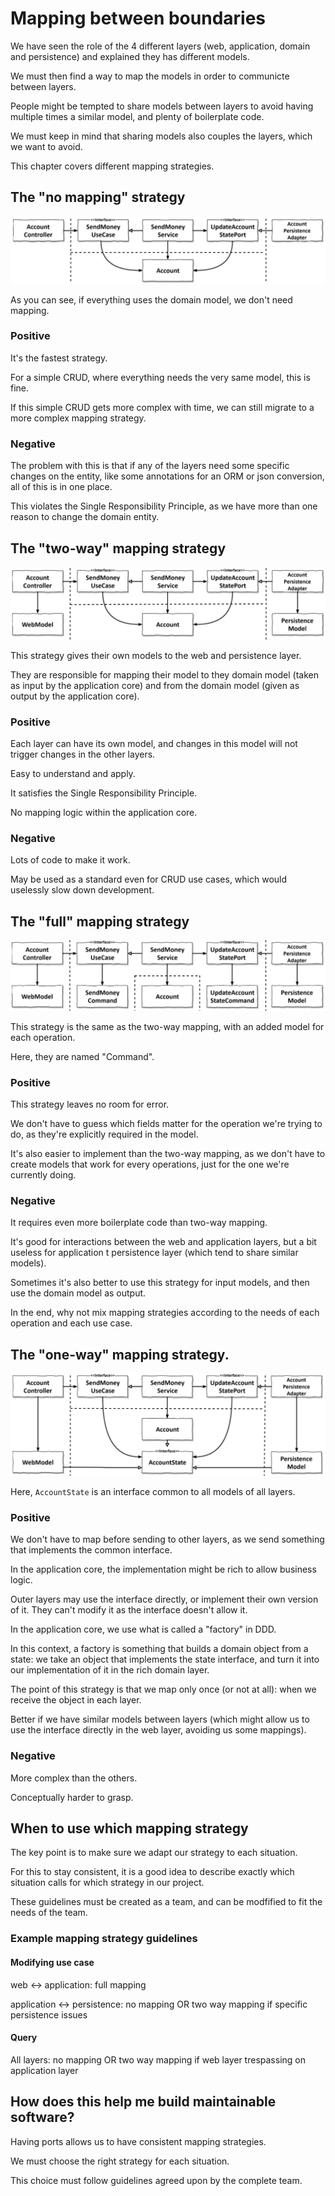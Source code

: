 # Mapping between boundaries

We have seen the role of the 4 different layers (web, application, domain and persistence) and explained they has different models.

We must then find a way to map the models in order to communicte between layers.

People might be tempted to share models between layers to avoid having multiple times a similar model, and plenty of boilerplate code.

We must keep in mind that sharing models also couples the layers, which we want to avoid.

This chapter covers different mapping strategies.

## The "no mapping" strategy

![no mapping strategy](./assets/16.png)

As you can see, if everything uses the domain model, we don't need mapping.

### Positive

It's the fastest strategy.

For a simple CRUD, where everything needs the very same model, this is fine.

If this simple CRUD gets more complex with time, we can still migrate to a more complex mapping strategy.

### Negative

The problem with this is that if any of the layers need some specific changes on the entity, like some annotations for an ORM or json conversion, all of this is in one place.

This violates the Single Responsibility Principle, as we have more than one reason to change the domain entity.

## The "two-way" mapping strategy

![two-way mapping strategy](./assets/17.png)

This strategy gives their own models to the web and persistence layer.

They are responsible for mapping their model to they domain model (taken as input by the application core) and from the domain model (given as output by the application core).

### Positive

Each layer can have its own model, and changes in this model will not trigger changes in the other layers.

Easy to understand and apply.

It satisfies the Single Responsibility Principle.

No mapping logic within the application core.

### Negative

Lots of code to make it work.

May be used as a standard even for CRUD use cases, which would uselessly slow down development.

## The "full" mapping strategy

![full mapping strategy](./assets/18.png)

This strategy is the same as the two-way mapping, with an added model for each operation.

Here, they are named "Command".

### Positive

This strategy leaves no room for error.

We don't have to guess which fields matter for the operation we're trying to do, as they're explicitly required in the model.

It's also easier to implement than the two-way mapping, as we don't have to create models that work for every operations, just for the one we're currently doing.

### Negative

It requires even more boilerplate code than two-way mapping.

It's good for interactions between the web and application layers, but a bit useless for application t persistence layer (which tend to share similar models).

Sometimes it's also better to use this strategy for input models, and then use the domain model as output.

In the end, why not mix mapping strategies according to the needs of each operation and each use case.

## The "one-way" mapping strategy.

![one way mapping strategy](./assets/19.png)

Here, `AccountState` is an interface common to all models of all layers.

### Positive

We don't have to map before sending to other layers, as we send something that implements the common interface.

In the application core, the implementation might be rich to allow business logic.

Outer layers may use the interface directly, or implement their own version of it. They can't modify it as the interface doesn't allow it.

In the application core, we use what is called a "factory" in DDD.

In this context, a factory is something that builds a domain object from a state: we take an object that implements the state interface, and turn it into our implementation of it in the rich domain layer.

The point of this strategy is that we map only once (or not at all): when we receive the object in each layer.

Better if we have similar models between layers (which might allow us to use the interface directly in the web layer, avoiding us some mappings).

### Negative

More complex than the others.

Conceptually harder to grasp.

## When to use which mapping strategy

The key point is to make sure we adapt our strategy to each situation.

For this to stay consistent, it is a good idea to describe exactly which situation calls for which strategy in our project.

These guidelines must be created as a team, and can be modfified to fit the needs of the team.

### Example mapping strategy guidelines

#### Modifying use case

web <-> application: full mapping

application <-> persistence: no mapping OR two way mapping if specific persistence issues

#### Query

All layers: no mapping OR two way mapping if web layer trespassing on application layer

## How does this help me build maintainable software?

Having ports allows us to have consistent mapping strategies.

We must choose the right strategy for each situation.

This choice must follow guidelines agreed upon by the complete team.
